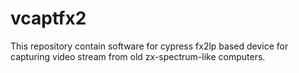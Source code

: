 # vcaptfx2
This repository contain software for cypress fx2lp based device for capturing video stream from old zx-spectrum-like computers.
